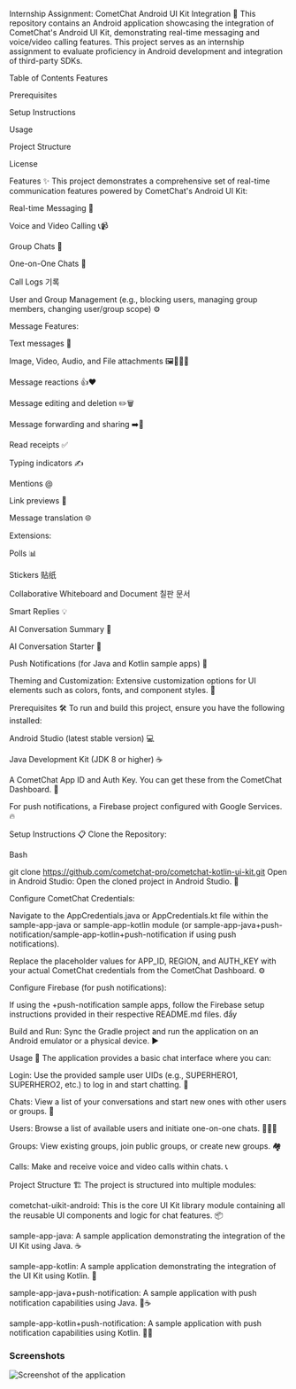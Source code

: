 Internship Assignment: CometChat Android UI Kit Integration 🚀
This repository contains an Android application showcasing the integration of CometChat's Android UI Kit, demonstrating real-time messaging and voice/video calling features. This project serves as an internship assignment to evaluate proficiency in Android development and integration of third-party SDKs.

Table of Contents
Features

Prerequisites

Setup Instructions

Usage

Project Structure

License

Features ✨
This project demonstrates a comprehensive set of real-time communication features powered by CometChat's Android UI Kit:

Real-time Messaging 💬

Voice and Video Calling 📞📹

Group Chats 👥

One-on-One Chats 👤

Call Logs 기록

User and Group Management (e.g., blocking users, managing group members, changing user/group scope) ⚙️

Message Features:

Text messages 📝

Image, Video, Audio, and File attachments 🖼️🎥🎵📁

Message reactions 👍❤️

Message editing and deletion ✏️🗑️

Message forwarding and sharing ➡️🔗

Read receipts ✅

Typing indicators ✍️

Mentions @

Link previews 🔗

Message translation 🌐

Extensions:

Polls 📊

Stickers 贴纸

Collaborative Whiteboard and Document 칠판 문서

Smart Replies 💡

AI Conversation Summary 🧠

AI Conversation Starter 🚀

Push Notifications (for Java and Kotlin sample apps) 🔔

Theming and Customization: Extensive customization options for UI elements such as colors, fonts, and component styles. 🎨

Prerequisites 🛠️
To run and build this project, ensure you have the following installed:

Android Studio (latest stable version) 💻

Java Development Kit (JDK 8 or higher) ☕

A CometChat App ID and Auth Key. You can get these from the CometChat Dashboard. 🔑

For push notifications, a Firebase project configured with Google Services. 🔥

Setup Instructions 📋
Clone the Repository:

Bash

git clone https://github.com/cometchat-pro/cometchat-kotlin-ui-kit.git
Open in Android Studio:
Open the cloned project in Android Studio. 📂

Configure CometChat Credentials:

Navigate to the AppCredentials.java or AppCredentials.kt file within the sample-app-java or sample-app-kotlin module (or sample-app-java+push-notification/sample-app-kotlin+push-notification if using push notifications).

Replace the placeholder values for APP_ID, REGION, and AUTH_KEY with your actual CometChat credentials from the CometChat Dashboard. ⚙️

Configure Firebase (for push notifications):

If using the +push-notification sample apps, follow the Firebase setup instructions provided in their respective README.md files.  đẩy

Build and Run:
Sync the Gradle project and run the application on an Android emulator or a physical device. ▶️

Usage 🚀
The application provides a basic chat interface where you can:

Login: Use the provided sample user UIDs (e.g., SUPERHERO1, SUPERHERO2, etc.) to log in and start chatting. 🚪

Chats: View a list of your conversations and start new ones with other users or groups. 💬

Users: Browse a list of available users and initiate one-on-one chats. 🧑‍🤝‍🧑

Groups: View existing groups, join public groups, or create new groups. 🏘️

Calls: Make and receive voice and video calls within chats. 📞

Project Structure 🏗️
The project is structured into multiple modules:

cometchat-uikit-android: This is the core UI Kit library module containing all the reusable UI components and logic for chat features. 📦

sample-app-java: A sample application demonstrating the integration of the UI Kit using Java. ☕

sample-app-kotlin: A sample application demonstrating the integration of the UI Kit using Kotlin. 🧳

sample-app-java+push-notification: A sample application with push notification capabilities using Java. 🔔☕

sample-app-kotlin+push-notification: A sample application with push notification capabilities using Kotlin. 🔔🧳



### Screenshots

![Screenshot of the application](Screenshot_20250625_172202.jpg)

